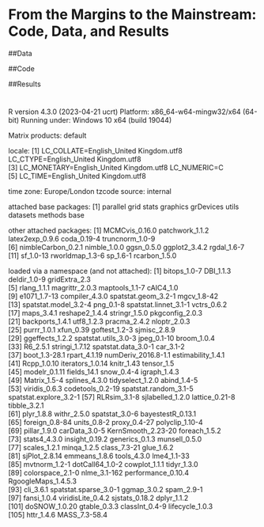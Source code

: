 # From the Margins to the Mainstream: Code, Data, and Results

##Data

##Code

##Results

#

R version 4.3.0 (2023-04-21 ucrt)
Platform: x86_64-w64-mingw32/x64 (64-bit)
Running under: Windows 10 x64 (build 19044)

Matrix products: default


locale:
[1] LC_COLLATE=English_United Kingdom.utf8  LC_CTYPE=English_United Kingdom.utf8   
[3] LC_MONETARY=English_United Kingdom.utf8 LC_NUMERIC=C                           
[5] LC_TIME=English_United Kingdom.utf8    

time zone: Europe/London
tzcode source: internal

attached base packages:
[1] parallel  grid      stats     graphics  grDevices utils     datasets  methods   base     

other attached packages:
 [1] MCMCvis_0.16.0     patchwork_1.1.2    latex2exp_0.9.6    coda_0.19-4        truncnorm_1.0-9   
 [6] nimbleCarbon_0.2.1 nimble_1.0.0       ggsn_0.5.0         ggplot2_3.4.2      rgdal_1.6-7       
[11] sf_1.0-13          rworldmap_1.3-6    sp_1.6-1           rcarbon_1.5.0     

loaded via a namespace (and not attached):
  [1] bitops_1.0-7           DBI_1.1.3              deldir_1.0-9           gridExtra_2.3         
  [5] rlang_1.1.1            magrittr_2.0.3         maptools_1.1-7         cAIC4_1.0             
  [9] e1071_1.7-13           compiler_4.3.0         spatstat.geom_3.2-1    mgcv_1.8-42           
 [13] spatstat.model_3.2-4   png_0.1-8              spatstat.linnet_3.1-1  vctrs_0.6.2           
 [17] maps_3.4.1             reshape2_1.4.4         stringr_1.5.0          pkgconfig_2.0.3       
 [21] backports_1.4.1        utf8_1.2.3             pracma_2.4.2           nloptr_2.0.3          
 [25] purrr_1.0.1            xfun_0.39              goftest_1.2-3          sjmisc_2.8.9          
 [29] ggeffects_1.2.2        spatstat.utils_3.0-3   jpeg_0.1-10            broom_1.0.4           
 [33] R6_2.5.1               stringi_1.7.12         spatstat.data_3.0-1    car_3.1-2             
 [37] boot_1.3-28.1          rpart_4.1.19           numDeriv_2016.8-1.1    estimability_1.4.1    
 [41] Rcpp_1.0.10            iterators_1.0.14       knitr_1.43             tensor_1.5            
 [45] modelr_0.1.11          fields_14.1            snow_0.4-4             igraph_1.4.3          
 [49] Matrix_1.5-4           splines_4.3.0          tidyselect_1.2.0       abind_1.4-5           
 [53] viridis_0.6.3          codetools_0.2-19       spatstat.random_3.1-5  spatstat.explore_3.2-1
 [57] RLRsim_3.1-8           sjlabelled_1.2.0       lattice_0.21-8         tibble_3.2.1          
 [61] plyr_1.8.8             withr_2.5.0            spatstat_3.0-6         bayestestR_0.13.1     
 [65] foreign_0.8-84         units_0.8-2            proxy_0.4-27           polyclip_1.10-4       
 [69] pillar_1.9.0           carData_3.0-5          KernSmooth_2.23-20     foreach_1.5.2         
 [73] stats4_4.3.0           insight_0.19.2         generics_0.1.3         munsell_0.5.0         
 [77] scales_1.2.1           minqa_1.2.5            class_7.3-21           glue_1.6.2            
 [81] sjPlot_2.8.14          emmeans_1.8.6          tools_4.3.0            lme4_1.1-33           
 [85] mvtnorm_1.2-1          dotCall64_1.0-2        cowplot_1.1.1          tidyr_1.3.0           
 [89] colorspace_2.1-0       nlme_3.1-162           performance_0.10.4     RgoogleMaps_1.4.5.3   
 [93] cli_3.6.1              spatstat.sparse_3.0-1  ggmap_3.0.2            spam_2.9-1            
 [97] fansi_1.0.4            viridisLite_0.4.2      sjstats_0.18.2         dplyr_1.1.2           
[101] doSNOW_1.0.20          gtable_0.3.3           classInt_0.4-9         lifecycle_1.0.3       
[105] httr_1.4.6             MASS_7.3-58.4         
